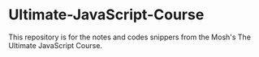 # Ultimate-JavaScript-Course
This repository is for the notes and codes snippers from the Mosh's The Ultimate JavaScript Course. 
